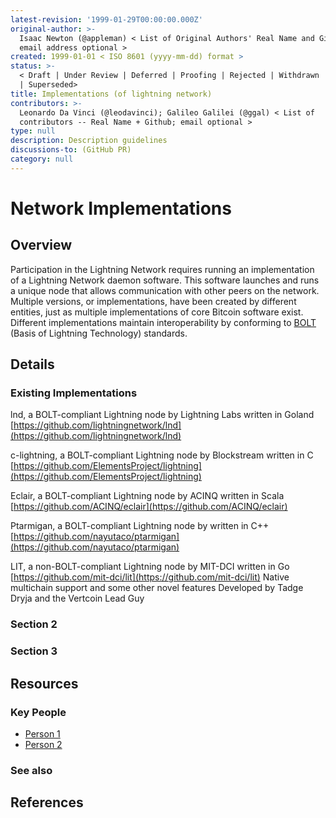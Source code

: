 ```yaml
---
latest-revision: '1999-01-29T00:00:00.000Z'
original-author: >-
  Isaac Newton (@appleman) < List of Original Authors' Real Name and Github;
  email address optional >
created: 1999-01-01 < ISO 8601 (yyyy-mm-dd) format >
status: >-
  < Draft | Under Review | Deferred | Proofing | Rejected | Withdrawn | Accepted
  | Superseded>
title: Implementations (of lightning network)
contributors: >-
  Leonardo Da Vinci (@leodavinci); Galileo Galilei (@ggal) < List of
  contributors -- Real Name + Github; email optional >
type: null
description: Description guidelines
discussions-to: (GitHub PR)
category: null
---
```


# Network Implementations

## Overview

Participation in the Lightning Network requires running an implementation of a Lightning Network daemon software. This software launches and runs a unique node that allows communication with other peers on the network. Multiple versions, or implementations, have been created by different entities, just as multiple implementations of core Bitcoin software exist. Different implementations maintain interoperability by conforming to [BOLT](../lightning-basics/basics-of-lightning-technology-bolt.md) \(Basis of Lightning Technology\) standards.

## Details

### Existing Implementations

lnd, a BOLT-compliant Lightning node by Lightning Labs written in Goland [https://github.com/lightningnetwork/lnd](https://github.com/lightningnetwork/lnd)

c-lightning, a BOLT-compliant Lightning node by Blockstream written in C [https://github.com/ElementsProject/lightning](https://github.com/ElementsProject/lightning)

Eclair, a BOLT-compliant Lightning node by ACINQ written in Scala [https://github.com/ACINQ/eclair](https://github.com/ACINQ/eclair)

Ptarmigan, a BOLT-compliant Lightning node by written in C++ [https://github.com/nayutaco/ptarmigan](https://github.com/nayutaco/ptarmigan)

LIT, a non-BOLT-compliant Lightning node by MIT-DCI written in Go [https://github.com/mit-dci/lit](https://github.com/mit-dci/lit) Native multichain support and some other novel features Developed by Tadge Dryja and the Vertcoin Lead Guy

### Section 2

### Section 3

## Resources

### Key People

* [Person 1](implementations-of-lightning-network.md)
* [Person 2](implementations-of-lightning-network.md)

### See also

## References

